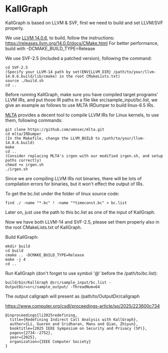 # KallGraph

KallGraph is based on LLVM & SVF, first we need to build and set LLVM/SVF properly.

We use [LLVM 14.0.6](https://github.com/llvm/llvm-project/releases/tag/llvmorg-14.0.6), to build, follow the instructions:
https://releases.llvm.org/14.0.0/docs/CMake.html
For better performance, build with -DCMAKE_BUILD_TYPE=Release

We use SVF-2.5 (included a patched version), following the command:
```
cd SVF-2.5
(Specify your LLVM-14 path by set(ENV{LLVM_DIR} /path/to/your/llvm-14.0.6.build/lib/cmake) in the root CMakeLists.txt)
source ./build.sh
cd ..
```

Before running KallGraph, make sure you have compiled target programs' LLVM IRs, and put those IR paths in a file like src/sample_input/bc.list, we give an example as follows to use MLTA IRDumper to build linux-6.5 IRs.

[MLTA](https://github.com/umnsec/mlta) provides a decent tool to compile LLVM IRs for Linux kernels, to use them, following commands:
```
git clone https://github.com/umnsec/mlta.git
cd mlta/IRDumper
(In the Makefile, change the LLVM_BUILD to /path/to/your/llvm-14.0.6.build)
make
cd ..
(Consider replacing MLTA's irgen with our modified irgen.sh, and setup paths correctly)
chmod +x irgen.sh
./irgen.sh
```

Since we are compiling LLVM IRs not binaries, there will be lots of compilation errors for binaries, but it won't effect the output of IRs.

To get the bc.list under the folder of linux source code:
```
find ./ -name "*.bc" ! -name "*timeconst.bc" > bc.list
```

Later on, just use the path to this bc.list as one of the input of KallGraph.

Now we have both LLVM-14 and SVF-2.5, please set them properly also in the root CMakeLists.txt of KallGraph.

Build KallGraph:

```
mkdir build
cd build
cmake .. -DCMAKE_BUILD_TYPE=Release
make -j 4
cd ..
```

Run KallGraph (don't forget to use symbol '@' before the /path/to/bc.list):
```
build/bin/KallGraph @src/sample_input/bc.list -OutputDir=src/sample_output/ -ThreadNum=64
```

The output callgraph will present as /path/to/OutputDir/callgraph

https://www.computer.org/csdl/proceedings-article/sp/2025/223600c734

```
@inproceedings{li2025redefining,
  title={Redefining Indirect Call Analysis with KallGraph},
  author={Li, Guoren and Sridharan, Manu and Qian, Zhiyun},
  booktitle={2025 IEEE Symposium on Security and Privacy (SP)},
  pages={2734--2752},
  year={2025},
  organization={IEEE Computer Society}
}
```